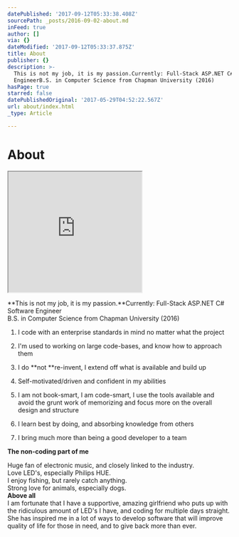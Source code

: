 ```yaml
---
datePublished: '2017-09-12T05:33:38.408Z'
sourcePath: _posts/2016-09-02-about.md
inFeed: true
author: []
via: {}
dateModified: '2017-09-12T05:33:37.875Z'
title: About
publisher: {}
description: >-
  This is not my job, it is my passion.Currently: Full-Stack ASP.NET C# Software
  EngineerB.S. in Computer Science from Chapman University (2016)
hasPage: true
starred: false
datePublishedOriginal: '2017-05-29T04:52:22.567Z'
url: about/index.html
_type: Article

---
```

# About

<iframe src="https://the-grid.github.io/ed-userhtml/?g=eJyVU11vmzAUfQ6_4opIUyKV72ZpCEGaplV7mLSH7n0ycAlWDUbYCUmj_fddk3TqmnTpkLAx5_j4nut7E6X3AkHvW1zZGnfay5WyU2v8s5Ybhd-32H1pBOvWCAewRjV98SaGcNbuwD9NS2uUSyG7eBxFi8X9_ZKImewK7JxMai3rOCCakoIXQJSI-C0rCt6s4zsCjEbg00ALgn5Zo0unF3w7RGBidHTHGlXKro5h07bY5UyhOfUYBowRh2UpGx1DYA74imKLmufsBj51nIkbeCAJ5wE7XtKhTo_ZIz8Jc80leWRCgO8GoQIkeUdu9NICepxaPr2PKK_S_uE2bnTl5BUXxSSYkpkDGDuO4k8Yw4w8GYcCtaY0q5blJp0QXknhC9FwOuTzhWh4d1nUd-dH4F260Zlu8KZu-B-6t-e6t1e3V5J-wOHVBR8rR-VM4CRwg6kpgD-XegmUb0DP9agqVsg-hogq7fkdKv0UHRUDjYk3NFtqJZWuBexq0aiVXWndxp7X973bR67s1l6wWCy8neHYhhQL1qxXNjbUlkkmiz1Npht4sbLPXNtHME1MnmDoh5U99nE-zwj7xreYeAPuGcIlclmUpe_b6Y-qebzA_QB_S5fl7OM8t9PPssAJTN1XW4YVTae4PeMqtX4DgohoLg" height="271" style=""></iframe>

**This is not my job, it is my passion.**Currently: Full-Stack ASP.NET C\# Software Engineer  
B.S. in Computer Science from Chapman University (2016)

1. I code with an enterprise standards in mind no matter what the project

1. I'm used to working on large code-bases, and know how to approach them
2. I do **not **re-invent, I extend off what is available and build up
3. Self-motivated/driven and confident in my abilities
4. I am not book-smart, I am code-smart, I use the tools available and avoid the grunt work of memorizing and focus more on the overall design and structure
5. I learn best by doing, and absorbing knowledge from others
6. I bring much more than being a good developer to a team

**The non-coding part of me**

Huge fan of electronic music, and closely linked to the industry.   
Love LED's, especially Philips HUE.  
I enjoy fishing, but rarely catch anything.  
Strong love for animals, especially dogs.  
**Above all**  
I am fortunate that I have a supportive, amazing girlfriend who puts up with the ridiculous amount of LED's I have, and coding for multiple days straight. She has inspired me in a lot of ways to develop software that will improve quality of life for those in need, and to give back more than ever.